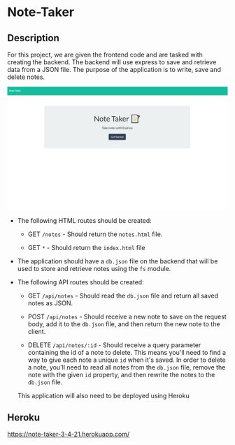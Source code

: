 # Note-Taker

## Description

For this project, we are given the frontend code and are tasked with creating the backend.  The backend will use express to save and retrieve data from a JSON file.  The purpose of the application is to write, save and delete notes.

![index.html](./public/assets/images/index.png)

* The following HTML routes should be created:

  * GET `/notes` - Should return the `notes.html` file.

  * GET `*` - Should return the `index.html` file

* The application should have a `db.json` file on the backend that will be used to store and retrieve notes using the `fs` module.

* The following API routes should be created:

  * GET `/api/notes` - Should read the `db.json` file and return all saved notes as JSON.

  * POST `/api/notes` - Should receive a new note to save on the request body, add it to the `db.json` file, and then return the new note to the client.

  * DELETE `/api/notes/:id` - Should receive a query parameter containing the id of a note to delete. This means you'll need to find a way to give each note a unique `id` when it's saved. In order to delete a note, you'll need to read all notes from the `db.json` file, remove the note with the given `id` property, and then rewrite the notes to the `db.json` file.

  This application will also need to be deployed using Heroku 


## Heroku

https://note-taker-3-4-21.herokuapp.com/